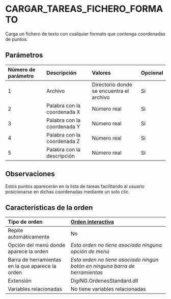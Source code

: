 # CARGAR\_TAREAS\_FICHERO\_FORMATO

Carga un fichero de texto con cualquier formato que contenga coordenadas de puntos.

## Parámetros

| Número de parámetro | Descripción | Valores | Opcional |
| :--- | :--- | :--- | :--- |
| 1 | Archivo | Directorio donde se encuentra el archivo | Si |
| 2 | Palabra con la coordenada X | Número real | Si |
| 3 | Palabra con la coordenada Y | Número real | Si |
| 4 | Palabra con la coordenada Z | Número real | Si |
| 5 | Palabra con la descripción | Número real | Si |

## Observaciones

Estos puntos aparecerán en la lista de tareas facilitando al usuario posicionarse en dichas coordenadas mediante un solo clic.

## Características de la orden

| Tipo de orden | [Orden interactiva]() |
| :--- | :--- |
| Repite automáticamente | No |
| Opción del menú donde aparece la orden | _Esta orden no tiene asociada ninguna opción de menú_ |
| Barra de herramientas en la que aparece la orden | _Esta orden no tiene asociado ningún botón en ninguna barra de herramientas_ |
| Extensión | DigiNG.OrdenesStandard.dll |
| Variables relacionadas | No tiene variables relacionadas |

